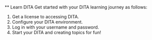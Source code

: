 ** Learn DITA
Get started with your DITA learning journey as follows:
1. Get a license to accessing DITA.
2. Configure your DITA environment.
3. Log in with your username and password.
4. Start your DITA and creating topics for fun!
